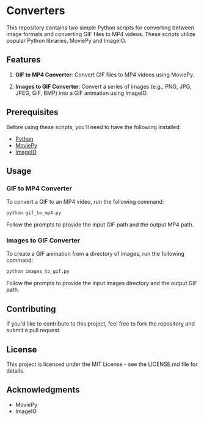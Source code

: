 # Converters

This repository contains two simple Python scripts for converting between image formats and converting GIF files to MP4 videos. These scripts utilize popular Python libraries, MoviePy and ImageIO.

## Features

1. **GIF to MP4 Converter**: Convert GIF files to MP4 videos using MoviePy.

2. **Images to GIF Converter**: Convert a series of images (e.g., PNG, JPG, JPEG, GIF, BMP) into a GIF animation using ImageIO.

## Prerequisites

Before using these scripts, you'll need to have the following installed:

- [Python](https://www.python.org/downloads/)
- [MoviePy](https://zulko.github.io/moviepy/)
- [ImageIO](https://imageio.readthedocs.io/en/stable/installation.html)

## Usage

### GIF to MP4 Converter

To convert a GIF to an MP4 video, run the following command:

```bash
python gif_to_mp4.py
```

Follow the prompts to provide the input GIF path and the output MP4 path.

### Images to GIF Converter

To create a GIF animation from a directory of images, run the following command:

```bash
python images_to_gif.py
```

Follow the prompts to provide the input images directory and the output GIF path.

## Contributing

If you'd like to contribute to this project, feel free to fork the repository and submit a pull request.

## License

This project is licensed under the MIT License - see the LICENSE.md file for details.

## Acknowledgments

- MoviePy
- ImageIO
